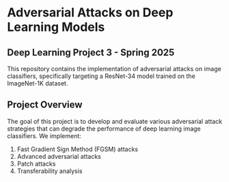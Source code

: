 # Adversarial Attacks on Deep Learning Models
## Deep Learning Project 3 - Spring 2025

This repository contains the implementation of adversarial attacks on image classifiers, specifically targeting a ResNet-34 model trained on the ImageNet-1K dataset.

## Project Overview

The goal of this project is to develop and evaluate various adversarial attack strategies that can degrade the performance of deep learning image classifiers. We implement:

1. Fast Gradient Sign Method (FGSM) attacks
2. Advanced adversarial attacks
3. Patch attacks
4. Transferability analysis 
